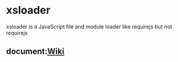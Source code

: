 # xsloader
xsloader is a JavaScript file and module loader like requirejs but not requirejs[]()
## document:[Wiki](./wiki)
